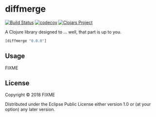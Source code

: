 # diffmerge
[![Build Status](https://www.travis-ci.com/wallymathieu/diffmerge-clj.svg?branch=main)](https://www.travis-ci.com/wallymathieu/diffmerge-clj)
[![codecov](https://codecov.io/gh/wallymathieu/diffmerge-clj/branch/master/graph/badge.svg)](https://codecov.io/gh/wallymathieu/diffmerge-clj)
[![Clojars Project](https://img.shields.io/clojars/v/diffmerge.svg)](https://clojars.org/diffmerge)

A Clojure library designed to ... well, that part is up to you.

```clj
[diffmerge "0.0.0"]
```

## Usage

FIXME

## License

Copyright © 2018 FIXME

Distributed under the Eclipse Public License either version 1.0 or (at
your option) any later version.
